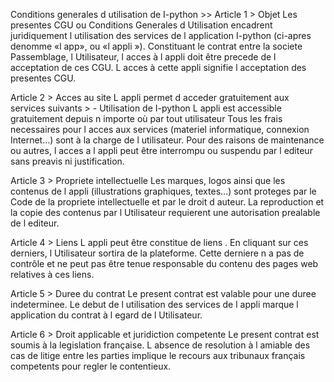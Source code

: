 Conditions generales d utilisation de I-python >>
Article 1 > Objet
Les presentes CGU ou Conditions Generales d Utilisation encadrent juridiquement l utilisation des services de l application I-python (ci-apres denomme «l app», ou «l appli »).
Constituant le contrat entre la societe Passemblage, l Utilisateur, l acces à l appli doit être precede de l acceptation de ces CGU. L acces à cette appli signifie l acceptation des presentes CGU.

Article 2 > Acces au site
L appli permet d acceder gratuitement aux services suivants >
    - Utilisation de I-python
L appli est accessible gratuitement depuis n importe où par tout utilisateur  Tous les frais necessaires pour l acces aux services (materiel informatique, connexion Internet…) sont à la charge de l utilisateur.
Pour des raisons de maintenance ou autres, l acces a l appli peut être interrompu ou suspendu par l editeur sans preavis ni justification.

Article 3 > Propriete intellectuelle
Les marques, logos ainsi que les contenus de l appli (illustrations graphiques, textes…) sont proteges par le Code de la propriete intellectuelle et par le droit d auteur.
La reproduction et la copie des contenus par l Utilisateur requierent une autorisation prealable de l editeur. 

Article 4 > Liens 
L appli peut être constitue de liens . En cliquant sur ces derniers, l Utilisateur sortira de la plateforme. Cette derniere n a pas de contrôle et ne peut pas être tenue responsable du contenu des pages web relatives à ces liens.

Article 5 > Duree du contrat
Le present contrat est valable pour une duree indeterminee. Le debut de l utilisation des services de l appli marque l application du contrat à l egard de l Utilisateur.

Article 6 > Droit applicable et juridiction competente
Le present contrat est soumis à la legislation française. L absence de resolution à l amiable des cas de litige entre les parties implique le recours aux tribunaux français competents pour regler le contentieux.